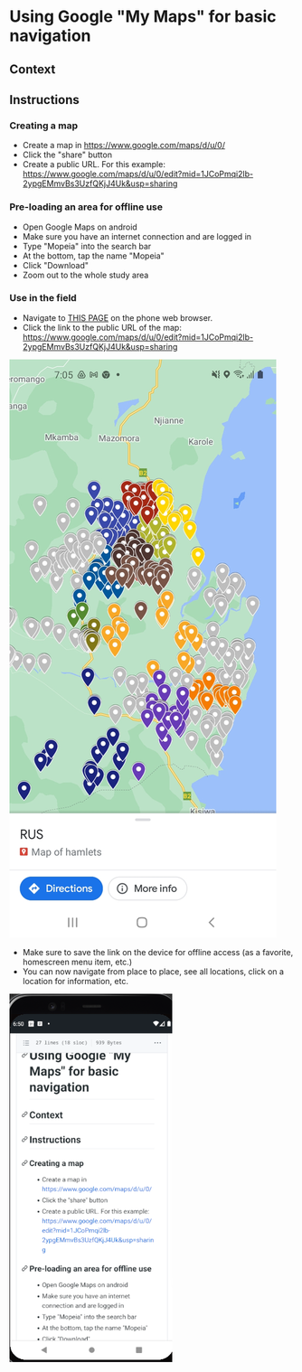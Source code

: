 # Using Google "My Maps" for basic navigation

## Context


## Instructions

### Creating a map

- Create a map in https://www.google.com/maps/d/u/0/
- Click the "share" button
- Create a public URL. For this example: https://www.google.com/maps/d/u/0/edit?mid=1JCoPmqi2lb-2ypgEMmvBs3UzfQKjJ4Uk&usp=sharing

### Pre-loading an area for offline use

- Open Google Maps on android
- Make sure you have an internet connection and are logged in
- Type "Mopeia" into the search bar
- At the bottom, tap the name "Mopeia"
- Click "Download"
- Zoom out to the whole study area



### Use in the field

- Navigate to [THIS PAGE](https://github.com/databrew/bohemia/blob/master/guides/guide_google_maps.md) on the phone web browser.
- Click the link to the public URL of the map: https://www.google.com/maps/d/u/0/edit?mid=1JCoPmqi2lb-2ypgEMmvBs3UzfQKjJ4Uk&usp=sharing

![](img/google/1.jpg)

- Make sure to save the link on the device for offline access (as a favorite, homescreen menu item, etc.)
- You can now navigate from place to place, see all locations, click on a location for information, etc.

![](img/google/2.png)

